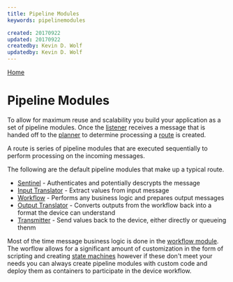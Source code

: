```yaml
---
title: Pipeline Modules
keywords: pipelinemodules

created: 20170922
updated: 20170922
createdby: Kevin D. Wolf
updatedby: Kevin D. Wolf
---
```

[Home](../Index.md) 

# Pipeline Modules

To allow for maximum reuse and scalability you build your application as a set of pipeline modules.  Once the [listener](Listener.md) 
receives a message that is handed off to the [planner](Planner.md) to determine processing a [route](../Routes/Route.md) is created.

A route is series of pipeline modules that are executed sequentially to perform processing on the incoming messages.

The following are the default pipeline modules that make up a typical route.

* [Sentinel](Sentinel.md) - Authenticates and potentially descrypts the message
* [Input Translator](InputTranslator.md) - Extract values from input message
* [Workflow](Workflow.md) - Performs any business logic and prepares output messages
* [Output Translator](OutputTranslator.md) - Converts outputs from the workflow back into a format the device can understand
* [Transmitter](Transmitter.md) - Send values back to the device, either directly or queueing thenm

Most of the time message business logic is done in the [workflow module](Workflow.md).  The worflow allows for a significant amount
of customization in the form of scripting and creating [state machines](../Workflows/StateMachines.md) however if these don't meet
your needs you can always create pipeline modules with custom code and deploy them as containers to participate in the device workflow.